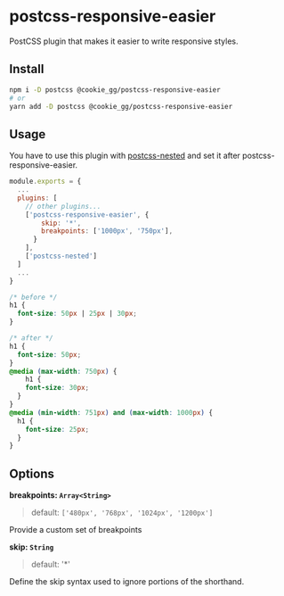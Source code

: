 # postcss-responsive-easier

PostCSS plugin that makes it easier to write responsive styles.

## Install

```bash
npm i -D postcss @cookie_gg/postcss-responsive-easier
# or
yarn add -D postcss @cookie_gg/postcss-responsive-easier
```

## Usage

You have to use this plugin with [postcss-nested](https://github.com/postcss/postcss-nested) and set it after postcss-responsive-easier.

```js:postcss.config.js
module.exports = {
  ...
  plugins: [
    // other plugins...
    ['postcss-responsive-easier', {
        skip: '*',
        breakpoints: ['1000px', '750px'],
      }
    ],
    ['postcss-nested']
  ]
  ...
}
```

```css:style.css
/* before */
h1 {
  font-size: 50px | 25px | 30px;
}

/* after */
h1 {
  font-size: 50px;
}
@media (max-width: 750px) {
    h1 {
    font-size: 30px;
  }
}
@media (min-width: 751px) and (max-width: 1000px) {
  h1 {
    font-size: 25px;
  }
}
```

## Options

**breakpoints: `Array<String>`**

> default: `['480px', '768px', '1024px', '1200px']`

Provide a custom set of breakpoints

**skip: `String`**

> default: '\*'

Define the skip syntax used to ignore portions of the shorthand.
